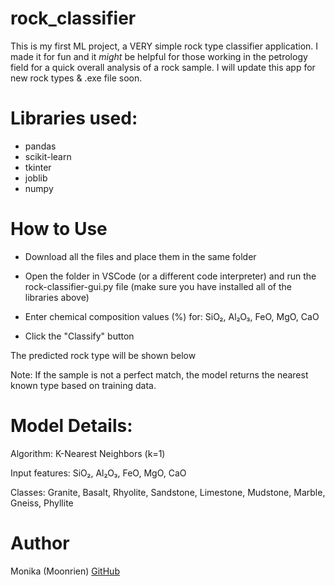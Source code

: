 # rock_classifier
This is my first ML project, a VERY simple rock type classifier application.
I made it for fun and it *might* be helpful for those working in the petrology field for a quick overall analysis of a rock sample.
I will update this app for new rock types & .exe file soon. 

  # Libraries used:
 - pandas
 - scikit-learn
 - tkinter
 - joblib
 - numpy
   

  # How to Use

  - Download all the files and place them in the same folder
  - Open the folder in VSCode (or a different code interpreter) and run the rock-classifier-gui.py file (make sure you have installed all of the libraries above)
    
  - Enter chemical composition values (%) for: SiO₂, Al₂O₃, FeO, MgO, CaO
  - Click the "Classify" button

The predicted rock type will be shown below

Note: If the sample is not a perfect match, the model returns the nearest known type based on training data.





  # Model Details:

Algorithm: K-Nearest Neighbors (k=1)

Input features: SiO₂, Al₂O₃, FeO, MgO, CaO

Classes: Granite, Basalt, Rhyolite, Sandstone, Limestone, Mudstone, Marble, Gneiss, Phyllite

  # Author
  Monika (Moonrien)
  [GitHub](https://github.com/moonrien)
